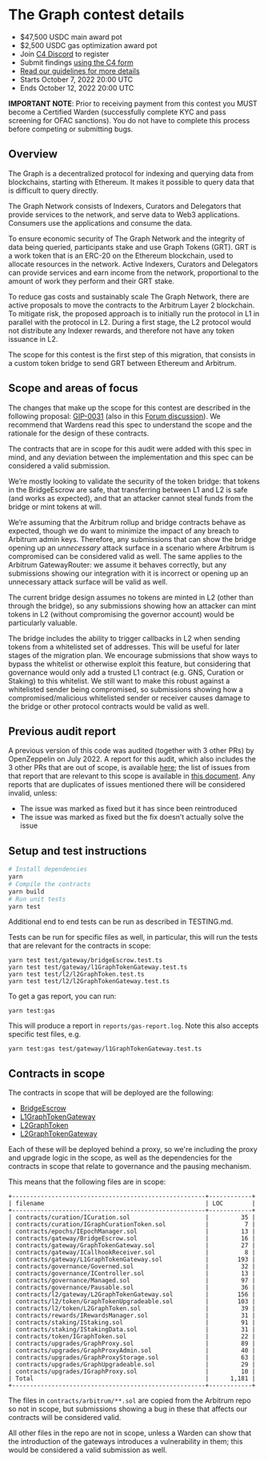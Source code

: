 # The Graph contest details

- $47,500 USDC main award pot
- $2,500 USDC gas optimization award pot
- Join [C4 Discord](https://discord.gg/code4rena) to register
- Submit findings [using the C4 form](https://code4rena.com/contests/2022-10-thegraph-contest/submit)
- [Read our guidelines for more details](https://docs.code4rena.com/roles/wardens)
- Starts October 7, 2022 20:00 UTC
- Ends October 12, 2022 20:00 UTC

**IMPORTANT NOTE**: Prior to receiving payment from this contest you MUST become a Certified Warden (successfully complete KYC and pass screening for OFAC sanctions). You do not have to complete this process before competing or submitting bugs.

## Overview

The Graph is a decentralized protocol for indexing and querying data from blockchains, starting with Ethereum. It makes it possible to query data that is difficult to query directly.

The Graph Network consists of Indexers, Curators and Delegators that provide services to the network, and serve data to Web3 applications. Consumers use the applications and consume the data.

To ensure economic security of The Graph Network and the integrity of data being queried, participants stake and use Graph Tokens (GRT). GRT is a work token that is an ERC-20 on the Ethereum blockchain, used to allocate resources in the network. Active Indexers, Curators and Delegators can provide services and earn income from the network, proportional to the amount of work they perform and their GRT stake.

To reduce gas costs and sustainably scale The Graph Network, there are active proposals to move the contracts to the Arbitrum Layer 2 blockchain. To mitigate risk, the proposed approach is to initially run the protocol in L1 in parallel with the protocol in L2. During a first stage, the L2 protocol would not distribute any Indexer rewards, and therefore not have any token issuance in L2.

The scope for this contest is the first step of this migration, that consists in a custom token bridge to send GRT between Ethereum and Arbitrum.

## Scope and areas of focus

The changes that make up the scope for this contest are described in the following proposal: [GIP-0031](https://hackmd.io/@N6uqeJqKRhS_geEwjyATnQ/rJoKEmvrq) (also in this [Forum discussion](https://forum.thegraph.com/t/gip-0031-arbitrum-grt-bridge/3305)). We recommend that Wardens read this spec to understand the scope and the rationale for the design of these contracts.

The contracts that are in scope for this audit were added with this spec in mind, and any deviation between the implementation and this spec can be considered a valid submission.

We’re mostly looking to validate the security of the token bridge: that tokens in the BridgeEscrow are safe, that transferring between L1 and L2 is safe (and works as expected), and that an attacker cannot steal funds from the bridge or mint tokens at will.

We’re assuming that the Arbitrum rollup and bridge contracts behave as expected, though we do want to minimize the impact of any breach to Arbitrum admin keys. Therefore, any submissions that can show the bridge opening up an *unnecessary* attack surface in a scenario where Arbitrum is compromised can be considered valid as well. The same applies to the Arbitrum GatewayRouter: we assume it behaves correctly, but any submissions showing our integration with it is incorrect or opening up an unnecessary attack surface will be valid as well.

The current bridge design assumes no tokens are minted in L2 (other than through the bridge), so any submissions showing how an attacker can mint tokens in L2 (without compromising the governor account) would be particularly valuable.

The bridge includes the ability to trigger callbacks in L2 when sending tokens from a whitelisted set of addresses. This will be useful for later stages of the migration plan. We encourage submissions that show ways to bypass the whitelist or otherwise exploit this feature, but considering that governance would only add a trusted L1 contract (e.g. GNS, Curation or Staking) to this whitelist. We still want to make this robust against a whitelisted sender being compromised, so submissions showing how a compromised/malicious whitelisted sender or receiver causes damage to the bridge or other protocol contracts would be valid as well.

## Previous audit report

A previous version of this code was audited (together with 3 other PRs) by OpenZeppelin on July 2022. A report for this audit, which also includes the 3 other PRs that are out of scope, is available [here](https://github.com/graphprotocol/contracts/blob/a2a09a5aac15dd468d73f9c02618a74edafb0fff/audits/OpenZeppelin/2022-07-graph-arbitrum-bridge-audit.pdf); the list of issues from that report that are relevant to this scope is available in [this document](https://github.com/graphprotocol/contracts/blob/a2a09a5aac15dd468d73f9c02618a74edafb0fff/audits/OpenZeppelin/2022-07-pr552-summary.pdf). Any reports that are duplicates of issues mentioned there will be considered invalid, unless:

- The issue was marked as fixed but it has since been reintroduced
- The issue was marked as fixed but the fix doesn’t actually solve the issue

## Setup and test instructions

```bash
# Install dependencies
yarn
# Compile the contracts
yarn build
# Run unit tests
yarn test
```

Additional end to end tests can be run as described in TESTING.md.

Tests can be run for specific files as well, in particular, this will run the tests that are relevant for the contracts in scope:

```
yarn test test/gateway/bridgeEscrow.test.ts
yarn test test/gateway/l1GraphTokenGateway.test.ts
yarn test test/l2/l2GraphToken.test.ts
yarn test test/l2/l2GraphTokenGateway.test.ts
```

To get a gas report, you can run:

```
yarn test:gas
```

This will produce a report in `reports/gas-report.log`.
Note this also accepts specific test files, e.g.

```
yarn test:gas test/gateway/l1GraphTokenGateway.test.ts
```

## Contracts in scope

The contracts in scope that will be deployed are the following:

- [BridgeEscrow](./contracts/gateway/BridgeEscrow.sol)
- [L1GraphTokenGateway](./contracts/gateway/L1GraphTokenGateway.sol)
- [L2GraphToken](./contracts/l2/token/L2GraphToken.sol)
- [L2GraphTokenGateway](./contracts/l2/gateway/L2GraphTokenGateway.sol)

Each of these will be deployed behind a proxy, so we're including the proxy and upgrade logic in the scope, as well as the dependencies for the contracts in scope that relate to governance and the pausing mechanism.

This means that the following files are in scope:

```
+------------------------------------------------------+------------+
| filename                                             | LOC        |
+------------------------------------------------------+------------+
| contracts/curation/ICuration.sol                     |         35 |
| contracts/curation/IGraphCurationToken.sol           |          7 |
| contracts/epochs/IEpochManager.sol                   |         13 |
| contracts/gateway/BridgeEscrow.sol                   |         16 |
| contracts/gateway/GraphTokenGateway.sol              |         27 |
| contracts/gateway/ICallhookReceiver.sol              |          8 |
| contracts/gateway/L1GraphTokenGateway.sol            |        193 |
| contracts/governance/Governed.sol                    |         32 |
| contracts/governance/IController.sol                 |         13 |
| contracts/governance/Managed.sol                     |         97 |
| contracts/governance/Pausable.sol                    |         36 |
| contracts/l2/gateway/L2GraphTokenGateway.sol         |        156 |
| contracts/l2/token/GraphTokenUpgradeable.sol         |        103 |
| contracts/l2/token/L2GraphToken.sol                  |         39 |
| contracts/rewards/IRewardsManager.sol                |         31 |
| contracts/staking/IStaking.sol                       |         91 |
| contracts/staking/IStakingData.sol                   |         31 |
| contracts/token/IGraphToken.sol                      |         22 |
| contracts/upgrades/GraphProxy.sol                    |         89 |
| contracts/upgrades/GraphProxyAdmin.sol               |         40 |
| contracts/upgrades/GraphProxyStorage.sol             |         63 |
| contracts/upgrades/GraphUpgradeable.sol              |         29 |
| contracts/upgrades/IGraphProxy.sol                   |         10 |
| Total                                                |      1,181 |
+------------------------------------------------------+------------+
```

The files in `contracts/arbitrum/**.sol`  are copied from the Arbitrum repo so not in scope, but submissions showing a bug in these that affects our contracts will be considered valid.

All other files in the repo are not in scope, unless a Warden can show that the introduction of the gateways introduces a vulnerability in them; this would be considered a valid submission as well.
